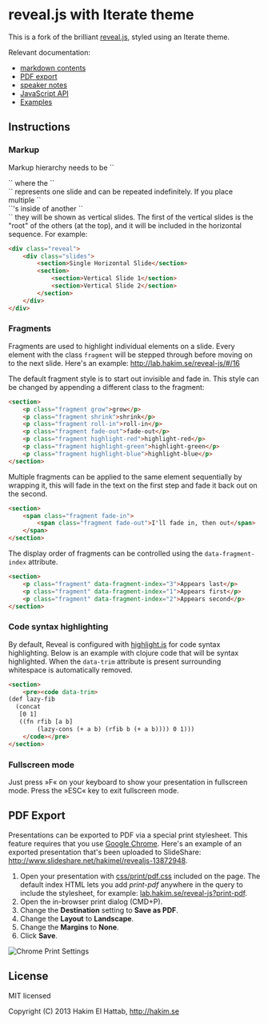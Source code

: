 # reveal.js with Iterate theme 

This is a fork of the brilliant
[reveal.js](https://github.com/hakimel/reveal.js), styled using an Iterate
theme.

Relevant documentation:

* [markdown contents](https://github.com/hakimel/reveal.js#markdown)
* [PDF export](https://github.com/hakimel/reveal.js#pdf-export)
* [speaker notes](https://github.com/hakimel/reveal.js#speaker-notes)
* [JavaScript API](https://github.com/hakimel/reveal.js#api)
* [Examples](https://github.com/hakimel/reveal.js/wiki/Example-Presentations)

## Instructions

### Markup

Markup hierarchy needs to be ``<div class="reveal"> <div class="slides">
<section>`` where the ``<section>`` represents one slide and can be repeated
indefinitely. If you place multiple ``<section>``'s inside of another
``<section>`` they will be shown as vertical slides. The first of the vertical
slides is the "root" of the others (at the top), and it will be included in the
horizontal sequence. For example:

```html
<div class="reveal">
	<div class="slides">
		<section>Single Horizontal Slide</section>
		<section>
			<section>Vertical Slide 1</section>
			<section>Vertical Slide 2</section>
		</section>
	</div>
</div>
```

### Fragments
Fragments are used to highlight individual elements on a slide. Every element with the class ```fragment``` will be stepped through before moving on to the next slide. Here's an example: http://lab.hakim.se/reveal-js/#/16

The default fragment style is to start out invisible and fade in. This style can be changed by appending a different class to the fragment:

```html
<section>
	<p class="fragment grow">grow</p>
	<p class="fragment shrink">shrink</p>
	<p class="fragment roll-in">roll-in</p>
	<p class="fragment fade-out">fade-out</p>
	<p class="fragment highlight-red">highlight-red</p>
	<p class="fragment highlight-green">highlight-green</p>
	<p class="fragment highlight-blue">highlight-blue</p>
</section>
```

Multiple fragments can be applied to the same element sequentially by wrapping it, this will fade in the text on the first step and fade it back out on the second.

```html
<section>
	<span class="fragment fade-in">
		<span class="fragment fade-out">I'll fade in, then out</span>
	</span>
</section>
```

The display order of fragments can be controlled using the ```data-fragment-index``` attribute.

```html
<section>
	<p class="fragment" data-fragment-index="3">Appears last</p>
	<p class="fragment" data-fragment-index="1">Appears first</p>
	<p class="fragment" data-fragment-index="2">Appears second</p>
</section>
```

### Code syntax highlighting

By default, Reveal is configured with
[highlight.js](http://softwaremaniacs.org/soft/highlight/en/) for code syntax
highlighting. Below is an example with clojure code that will be syntax
highlighted. When the `data-trim` attribute is present surrounding whitespace
is automatically removed.

```html
<section>
	<pre><code data-trim>
(def lazy-fib
  (concat
   [0 1]
   ((fn rfib [a b]
        (lazy-cons (+ a b) (rfib b (+ a b)))) 0 1)))
	</code></pre>
</section>
```

### Fullscreen mode

Just press »F« on your keyboard to show your presentation in fullscreen mode.
Press the »ESC« key to exit fullscreen mode.


## PDF Export

Presentations can be exported to PDF via a special print stylesheet. This
feature requires that you use [Google Chrome](http://google.com/chrome).
Here's an example of an exported presentation that's been uploaded to
SlideShare: http://www.slideshare.net/hakimel/revealjs-13872948.

1. Open your presentation with
   [css/print/pdf.css](https://github.com/hakimel/reveal.js/blob/master/css/print/pdf.css)
   included on the page. The default index HTML lets you add *print-pdf*
   anywhere in the query to include the stylesheet, for example:
   [lab.hakim.se/reveal-js?print-pdf](http://lab.hakim.se/reveal-js?print-pdf).
2. Open the in-browser print dialog (CMD+P).
3. Change the **Destination** setting to **Save as PDF**.
4. Change the **Layout** to **Landscape**.
5. Change the **Margins** to **None**.
6. Click **Save**.

![Chrome Print Settings](https://s3.amazonaws.com/hakim-static/reveal-js/pdf-print-settings.png)


## License

MIT licensed

Copyright (C) 2013 Hakim El Hattab, http://hakim.se
